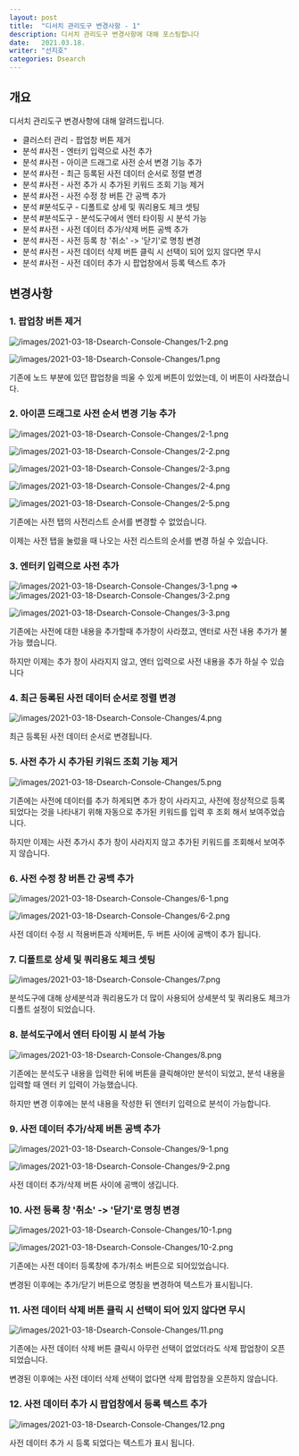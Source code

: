 ```yaml
---
layout: post
title:  "디서치 관리도구 변경사항 - 1"
description: 디서치 관리도구 변경사항에 대해 포스팅합니다
date:   2021.03.18.
writer: "선지호"
categories: Dsearch
---
```


## 개요
디서치 관리도구 변경사항에 대해 알려드립니다.

- 클러스터 관리 - 팝업창 버튼 제거
- 분석 #사전 - 엔터키 입력으로 사전 추가
- 분석 #사전 - 아이콘 드래그로 사전 순서 변경 기능 추가
- 분석 #사전 - 최근 등록된 사전 데이터 순서로 정렬 변경
- 분석 #사전 - 사전 추가 시 추가된 키워드 조회 기능 제거
- 분석 #사전 - 사전 수정 창 버튼 간 공백 추가
- 분석 #분석도구 - 디폴트로 상세 및 쿼리용도 체크 셋팅
- 분석 #분석도구 - 분석도구에서 엔터 타이핑 시 분석 가능
- 분석 #사전 - 사전 데이터 추가/삭제 버튼 공백 추가
- 분석 #사전 - 사전 등록 창 '취소' -> '닫기'로 명칭 변경
- 분석 #사전 - 사전 데이터 삭제 버튼 클릭 시 선택이 되어 있지 않다면 무시
- 분석 #사전 - 사전 데이터 추가 시 팝업창에서 등록 텍스트 추가


## 변경사항

### 1. 팝업창 버튼 제거
![/images/2021-03-18-Dsearch-Console-Changes/1-2.png](/images/2021-03-18-Dsearch-Console-Changes/1-2.png)

![/images/2021-03-18-Dsearch-Console-Changes/1.png](/images/2021-03-18-Dsearch-Console-Changes/1.png)

기존에 노드 부분에 있던 팝업창을 띄울 수 있게 버튼이 있었는데, 이 버튼이 사라졌습니다.

### 2. 아이콘 드래그로 사전 순서 변경 기능 추가 
![/images/2021-03-18-Dsearch-Console-Changes/2-1.png](/images/2021-03-18-Dsearch-Console-Changes/2-1.png)

![/images/2021-03-18-Dsearch-Console-Changes/2-2.png](/images/2021-03-18-Dsearch-Console-Changes/2-2.png)

![/images/2021-03-18-Dsearch-Console-Changes/2-3.png](/images/2021-03-18-Dsearch-Console-Changes/2-3.png)

![/images/2021-03-18-Dsearch-Console-Changes/2-4.png](/images/2021-03-18-Dsearch-Console-Changes/2-4.png)

![/images/2021-03-18-Dsearch-Console-Changes/2-5.png](/images/2021-03-18-Dsearch-Console-Changes/2-5.png)

기존에는 사전 탭의 사전리스트 순서를 변경할 수 없었습니다.

이제는 사전 탭을 눌렀을 때 나오는 사전 리스트의 순서를 변경 하실 수 있습니다.

### 3. 엔터키 입력으로 사전 추가
![/images/2021-03-18-Dsearch-Console-Changes/3-1.png](/images/2021-03-18-Dsearch-Console-Changes/3-1.png) => ![/images/2021-03-18-Dsearch-Console-Changes/3-2.png](/images/2021-03-18-Dsearch-Console-Changes/3-2.png)

![/images/2021-03-18-Dsearch-Console-Changes/3-3.png](/images/2021-03-18-Dsearch-Console-Changes/3-3.png)

기존에는 사전에 대한 내용을 추가할때 추가창이 사라졌고, 엔터로 사전 내용 추가가 불가능 했습니다.

하지만 이제는 추가 창이 사라지지 않고, 엔터 입력으로 사전 내용을 추가 하실 수 있습니다

### 4. 최근 등록된 사전 데이터 순서로 정렬 변경
![/images/2021-03-18-Dsearch-Console-Changes/4.png](/images/2021-03-18-Dsearch-Console-Changes/4.png)

최근 등록된 사전 데이터 순서로 변경됩니다.

### 5. 사전 추가 시 추가된 키워드 조회 기능 제거
![/images/2021-03-18-Dsearch-Console-Changes/5.png](/images/2021-03-18-Dsearch-Console-Changes/5.png)

기존에는 사전에 데이터를 추가 하게되면 추가 창이 사라지고, 사전에 정상적으로 등록되었다는 것을 나타내기 위해 자동으로 추가된 키워드를 입력 후 조회 해서 보여주었습니다.

하지만 이제는 사전 추가시 추가 창이 사라지지 않고 추가된 키워드를 조회해서 보여주지 않습니다.

### 6. 사전 수정 창 버튼 간 공백 추가
![/images/2021-03-18-Dsearch-Console-Changes/6-1.png](/images/2021-03-18-Dsearch-Console-Changes/6-1.png)

![/images/2021-03-18-Dsearch-Console-Changes/6-2.png](/images/2021-03-18-Dsearch-Console-Changes/6-2.png)

사전 데이터 수정 시 적용버튼과 삭제버튼, 두 버튼 사이에 공백이 추가 됩니다.

### 7. 디폴트로 상세 및 쿼리용도 체크 셋팅
![/images/2021-03-18-Dsearch-Console-Changes/7.png](/images/2021-03-18-Dsearch-Console-Changes/7.png)

분석도구에 대해 상세분석과 쿼리용도가 더 많이 사용되어 상세분석 및 쿼리용도 체크가 디폴트 설정이 되었습니다.

### 8. 분석도구에서 엔터 타이핑 시 분석 가능
![/images/2021-03-18-Dsearch-Console-Changes/8.png](/images/2021-03-18-Dsearch-Console-Changes/8.png)

기존에는 분석도구 내용을 입력한 뒤에 버튼을 클릭해야만 분석이 되었고, 분석 내용을 입력할 때 엔터 키 입력이 가능했습니다.

하지만 변경 이후에는 분석 내용을 작성한 뒤 엔터키 입력으로 분석이 가능합니다.

### 9. 사전 데이터 추가/삭제 버튼 공백 추가
![/images/2021-03-18-Dsearch-Console-Changes/9-1.png](/images/2021-03-18-Dsearch-Console-Changes/9-1.png)

![/images/2021-03-18-Dsearch-Console-Changes/9-2.png](/images/2021-03-18-Dsearch-Console-Changes/9-2.png)

사전 데이터 추가/삭제 버튼 사이에 공백이 생깁니다.

### 10. 사전 등록 창 '취소' -> '닫기'로 명칭 변경
![/images/2021-03-18-Dsearch-Console-Changes/10-1.png](/images/2021-03-18-Dsearch-Console-Changes/10-1.png)

![/images/2021-03-18-Dsearch-Console-Changes/10-2.png](/images/2021-03-18-Dsearch-Console-Changes/10-2.png)

기존에는 사전 데이터 등록창에 추가/취소 버튼으로 되어있었습니다.

변경된 이후에는 추가/닫기 버튼으로 명칭을 변경하여 텍스트가 표시됩니다.

### 11. 사전 데이터 삭제 버튼 클릭 시 선택이 되어 있지 않다면 무시
![/images/2021-03-18-Dsearch-Console-Changes/11.png](/images/2021-03-18-Dsearch-Console-Changes/11.png)

기존에는 사전 데이터 삭제 버튼 클릭시 아무런 선택이 없었더라도 삭제 팝업창이 오픈 되었습니다.

변경된 이후에는 사전 데이터 삭제 선택이 없다면 삭제 팝업창을 오픈하지 않습니다.

### 12. 사전 데이터 추가 시 팝업창에서 등록 텍스트 추가
![/images/2021-03-18-Dsearch-Console-Changes/12.png](/images/2021-03-18-Dsearch-Console-Changes/12.png)

사전 데이터 추가 시 등록 되었다는 텍스트가 표시 됩니다.
